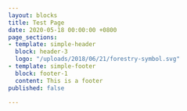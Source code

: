 ```yaml
---
layout: blocks
title: Test Page
date: 2020-05-18 00:00:00 +0800
page_sections:
- template: simple-header
  block: header-3
  logo: "/uploads/2018/06/21/forestry-symbol.svg"
- template: simple-footer
  block: footer-1
  content: This is a footer
published: false

---
```

